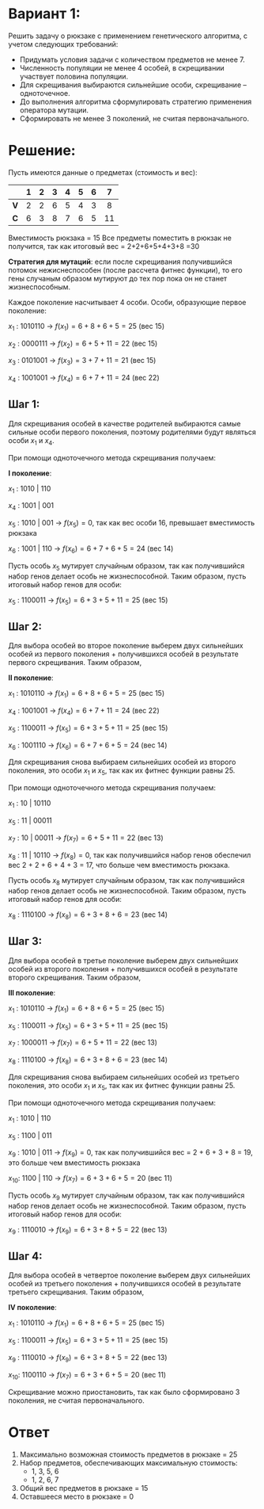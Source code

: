 # Вариант 1:

Решить задачу о рюкзаке с применением генетического алгоритма, с учетом следующих требований:
   - Придумать условия задачи с количеством предметов не менее 7.
   - Численность популяции не менее 4 особей, в скрещивании участвует половина популяции. 
   - Для скрещивания выбираются сильнейшие особи, скрещивание – одноточечное.
   - До выполнения алгоритма сформулировать стратегию применения оператора мутации.
   - Сформировать не менее 3 поколений, не считая первоначального.
  
# Решение: 

Пусть имеются данные о предметах (стоимость и вес):

|       | **1** | **2** | **3** | **4** | **5** | **6** | **7** |
|-------|:-----:|:-----:|:-----:|:-----:|:-----:|:-----:|:-----:|
| **V** |   2   |   2   |   6   |   5   |  4    |  3    |  8    |
| **C** |   6   | 3     |  8    |   7   |  6    |  5    |  11   |

Вместимость рюкзака = 15
Все предметы поместить в рюкзак не получится, так как итоговый вес = 2+2+6+5+4+3+8 =30

**Стратегия для мутаций**: если после скрещивания получившийся потомок нежиснеспособен (после рассчета фитнес функции), то его гены случаным образом мутируют до тех пор пока он не станет жизнеспособным.

Каждое поколение насчитывает 4 особи. Особи, образующие первое поколение:

$x_1$ : 1010110 -> $f(x_1) = 6 + 8 + 6 + 5 = 25$ (вес 15)

$x_2$ : 0000111 -> $f(x_2) = 6 + 5 + 11 = 22$ (вес 15)

$x_3$ : 0101001 -> $f(x_3) = 3 + 7 + 11 = 21$ (вес 15)

$x_4$ : 1001001 -> $f(x_4) = 6 + 7 + 11= 24$ (вес 22)

## Шаг 1:

Для скрещивания особей в качестве родителей выбираются самые сильные особи первого поколения, поэтому родителями будут являться особи $x_1$ и $x_4$.

При помощи одноточечного метода скрещивания получаем: 

**I поколение**:

$x_1$ : 1010 | 110

$x_4$ : 1001 | 001

$x_5$ : 1010 | 001 -> $f(x_5) = 0$, так как вес особи 16, превышает вместимость рюкзака

$x_6$ : 1001 | 110 -> $f(x_6) = 6 + 7 + 6 + 5 = 24$ (вес 14)

Пусть особь $x_5$ мутирует случайным образом, так как получившийся набор генов делает особь не жизнеспособной. Таким образом, пусть итоговый набор генов для особи: 

$x_5$ : 1100011 -> $f(x_5) = 6 + 3 + 5 + 11 = 25$ (вес 15)


## Шаг 2:

Для выбора особей во второe поколение выберем двух сильнейших особей из первого поколения + получившихся особей в результате первого скрещивания. Таким образом, 

**II поколение**: 

$x_1$ : 1010110 -> $f(x_1) = 6 + 8 + 6 + 5 = 25$ (вес 15)

$x_4$ : 1001001 -> $f(x_4) = 6 + 7 + 11= 24$ (вес 22)

$x_5$ : 1100011 -> $f(x_5) = 6 + 3 + 5 + 11 = 25$ (вес 15)

$x_6$ : 1001110 -> $f(x_6) = 6 + 7 + 6 + 5 = 24$ (вес 14)

Для скрещивания снова выбираем сильнейших особей из второго поколения, это особи $x_1$ и $x_5$, так как их фитнес функции равны 25.

При помощи одноточечного метода скрещивания получаем: 

$x_1$ : 10 | 10110

$x_5$ : 11 | 00011

$x_7$ : 10 | 00011 -> $f(x_7) = 6 + 5 + 11 = 22$ (вес 13)

$x_8$ : 11 | 10110 -> $f(x_8) = 0$, так как получившийся набор генов обеспечил вес 2 + 2 + 6 + 4 + 3 = 17, что больше чем вместимость рюкзака.

Пусть особь $x_8$ мутирует случайным образом, так как получившийся набор генов делает особь не жизнеспособной. Таким образом, пусть итоговый набор генов для особи: 

$x_8$ : 1110100 -> $f(x_8) = 6 + 3 + 8 + 6 = 23$ (вес 14)

## Шаг 3:

Для выбора особей в третье поколение выберем двух сильнейших особей из второго поколения + получившихся особей в результате второго скрещивания. Таким образом, 

**III поколение**: 

$x_1$ : 1010110 -> $f(x_1) = 6 + 8 + 6 + 5 = 25$ (вес 15)

$x_5$ : 1100011 -> $f(x_5) = 6 + 3 + 5 + 11 = 25$ (вес 15)

$x_7$ : 1000011 -> $f(x_7) = 6 + 5 + 11 = 22$ (вес 13)

$x_8$ : 1110100 -> $f(x_8) = 6 + 3 + 8 + 6 = 23$ (вес 14)

Для скрещивания снова выбираем сильнейших особей из третьего поколения, это особи $x_1$ и $x_5$, так как их фитнес функции равны 25.

При помощи одноточечного метода скрещивания получаем: 

$x_1$ : 1010 | 110

$x_5$ : 1100 | 011

$x_9$ : 1010 | 011 -> $f(x_9) = 0$, так как получившийся вес = 2 + 6 + 3 + 8 = 19, это больше чем вместимость рюкзака

$x_10$: 1100 | 110 -> $f(x_7) = 6 + 3 + 6 + 5 = 20$ (вес 11)

Пусть особь $x_9$ мутирует случайным образом, так как получившийся набор генов делает особь не жизнеспособной. Таким образом, пусть итоговый набор генов для особи: 

$x_9$ : 1110010 -> $f(x_9) = 6 + 3 + 8 + 5 = 22$ (вес 13)

## Шаг 4:

Для выбора особей в четвертое поколение выберем двух сильнейших особей из третьего поколения + получившихся особей в результате третьего скрещивания. Таким образом, 

**IV поколение**:

$x_1$ : 1010110 -> $f(x_1) = 6 + 8 + 6 + 5 = 25$ (вес 15)

$x_5$ : 1100011 -> $f(x_5) = 6 + 3 + 5 + 11 = 25$ (вес 15)

$x_9$ : 1110010 -> $f(x_9) = 6 + 3 + 8 + 5 = 22$ (вес 13)

$x_10$: 1100110 -> $f(x_7) = 6 + 3 + 6 + 5 = 20$ (вес 11)

Скрещивание можно приостановить, так как было сформировано 3 поколения, не считая первоначального.

# Ответ

1. Максимально возможная стоимость предметов в рюкзаке = 25
2. Набор предметов, обеспечивающих максимальную стоимость:
   - 1, 3, 5, 6
   - 1, 2, 6, 7
3. Общий вес предметов в рюкзаке = 15
4. Оставшееся место в рюкзаке = 0